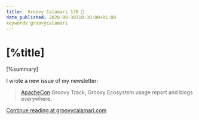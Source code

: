 ```yaml
---
title:  Groovy Calamari 178 🔗
date_published: 2020-09-30T10:30:00+01:00 
keywords:groovycalamari
---
```


# [%title]

[%summary]

I wrote a new issue of my newsletter:

> [ApacheCon](https://apachecon.com/acna2020/) Groovy Track, Groovy Ecosystem usage report and blogs everywhere.

[Continue reading at groovycalamari.com](http://groovycalamari.com/issues/178)